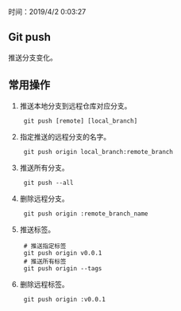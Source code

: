 时间：2019/4/2 0:03:27 

## Git push  

推送分支变化。

## 常用操作  

1. 推送本地分支到远程仓库对应分支。

		git push [remote] [local_branch]

2. 指定推送的远程分支的名字。

		git push origin local_branch:remote_branch

2. 推送所有分支。

		git push --all

5. 删除远程分支。

		git push origin :remote_branch_name

6. 推送标签。

		# 推送指定标签
		git push origin v0.0.1
		# 推送所有标签
		git push origin --tags
		
7. 删除远程标签。

		git push origin :v0.0.1

